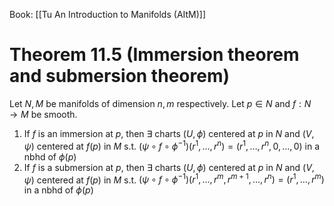 Book: [[Tu An Introduction to Manifolds (AItM)]]
# Theorem 11.5 (Immersion theorem and submersion theorem)
Let $N,M$ be manifolds of dimension $n,m$ respectively.
Let $p\in N$ and $f:N\to M$ be smooth.
1. If $f$ is an immersion at $p$, then $\exists$ charts $(U,\phi)$ centered at $p$ in $N$ and $(V,\psi)$ centered at $f(p)$ in $M$ s.t. $(\psi \circ f \circ \phi ^{-1})(r^{1},\dots,r^{n})=(r^{1},\dots,r^{n},0,\dots,0)$ in a nbhd of $\phi(p)$
2. If $f$ is a submersion at $p$, then $\exists$ charts $(U,\phi)$ centered at $p$ in $N$ and $(V,\psi)$ centered at $f(p)$ in $M$ s.t. $(\psi \circ f \circ \phi ^{-1})(r^{1},\dots,r^{m},r^{m+1},\dots,r^{n})=(r^{1},\dots,r^{m})$ in a nbhd of $\phi(p)$